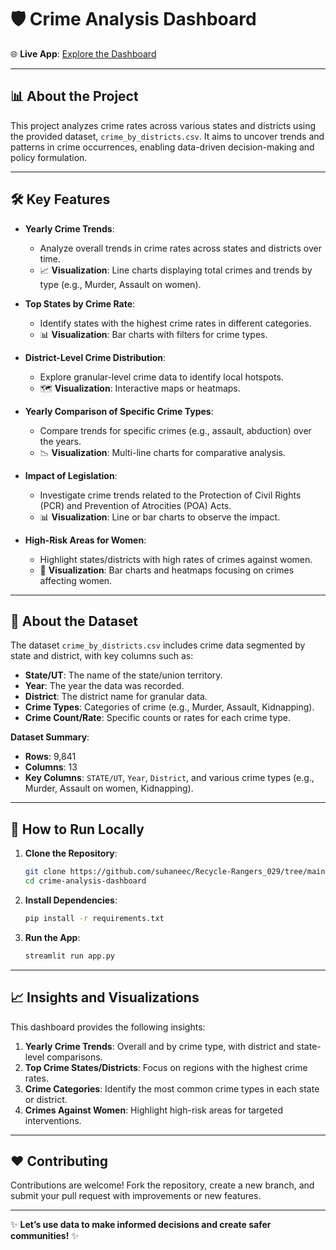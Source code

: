 # 🛡️ **Crime Analysis Dashboard**

🌐 **Live App**: [Explore the Dashboard](https://liveproject1.streamlit.app/)

---

## 📊 **About the Project**
This project analyzes crime rates across various states and districts using the provided dataset, `crime_by_districts.csv`. It aims to uncover trends and patterns in crime occurrences, enabling data-driven decision-making and policy formulation.

---

## 🛠️ **Key Features**
- **Yearly Crime Trends**: 
  - Analyze overall trends in crime rates across states and districts over time.
  - 📈 **Visualization**: Line charts displaying total crimes and trends by type (e.g., Murder, Assault on women).
  
- **Top States by Crime Rate**:
  - Identify states with the highest crime rates in different categories.
  - 📊 **Visualization**: Bar charts with filters for crime types.

- **District-Level Crime Distribution**:
  - Explore granular-level crime data to identify local hotspots.
  - 🗺️ **Visualization**: Interactive maps or heatmaps.

- **Yearly Comparison of Specific Crime Types**:
  - Compare trends for specific crimes (e.g., assault, abduction) over the years.
  - 📉 **Visualization**: Multi-line charts for comparative analysis.

- **Impact of Legislation**:
  - Investigate crime trends related to the Protection of Civil Rights (PCR) and Prevention of Atrocities (POA) Acts.
  - 📊 **Visualization**: Line or bar charts to observe the impact.

- **High-Risk Areas for Women**:
  - Highlight states/districts with high rates of crimes against women.
  - 🔴 **Visualization**: Bar charts and heatmaps focusing on crimes affecting women.

---

## 📂 **About the Dataset**
The dataset `crime_by_districts.csv` includes crime data segmented by state and district, with key columns such as:
- **State/UT**: The name of the state/union territory.
- **Year**: The year the data was recorded.
- **District**: The district name for granular data.
- **Crime Types**: Categories of crime (e.g., Murder, Assault, Kidnapping).
- **Crime Count/Rate**: Specific counts or rates for each crime type.

**Dataset Summary**:
- **Rows**: 9,841  
- **Columns**: 13  
- **Key Columns**: `STATE/UT`, `Year`, `District`, and various crime types (e.g., Murder, Assault on women, Kidnapping).

---

## 🚀 **How to Run Locally**

1. **Clone the Repository**:
   ```bash
   git clone https://github.com/suhaneec/Recycle-Rangers_029/tree/main
   cd crime-analysis-dashboard


2. **Install Dependencies**:
   ```bash
   pip install -r requirements.txt
   ```

3. **Run the App**:
   ```bash
   streamlit run app.py
   ```

---

## 📈 **Insights and Visualizations**
This dashboard provides the following insights:
1. **Yearly Crime Trends**: Overall and by crime type, with district and state-level comparisons.
2. **Top Crime States/Districts**: Focus on regions with the highest crime rates.
3. **Crime Categories**: Identify the most common crime types in each state or district.
4. **Crimes Against Women**: Highlight high-risk areas for targeted interventions.

---

## ❤️ **Contributing**
Contributions are welcome! Fork the repository, create a new branch, and submit your pull request with improvements or new features.

---

✨ **Let’s use data to make informed decisions and create safer communities!** ✨
```

